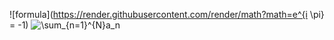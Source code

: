 ![formula](https://render.githubusercontent.com/render/math?math=e^{i \pi} = -1)
![\sum_{n=1}^{N}a_n](https://latex.codecogs.com/gif.latex?\sum_{n=1}^{N}a_n)